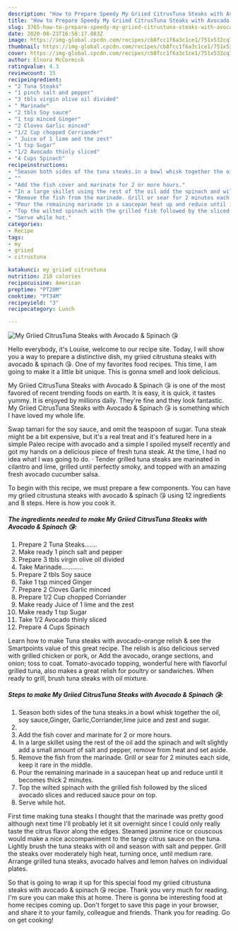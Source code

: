 ```yaml
---
description: "How to Prepare Speedy My Griied CitrusTuna Steaks with Avocado &amp;amp; Spinach 😘"
title: "How to Prepare Speedy My Griied CitrusTuna Steaks with Avocado &amp;amp; Spinach 😘"
slug: 3765-how-to-prepare-speedy-my-griied-citrustuna-steaks-with-avocado-and-amp-spinach
date: 2020-08-23T16:58:17.083Z
image: https://img-global.cpcdn.com/recipes/cb8fcc1f6a3c1ce1/751x532cq70/my-griied-citrustuna-steaks-with-avocado-spinach-😘-recipe-main-photo.jpg
thumbnail: https://img-global.cpcdn.com/recipes/cb8fcc1f6a3c1ce1/751x532cq70/my-griied-citrustuna-steaks-with-avocado-spinach-😘-recipe-main-photo.jpg
cover: https://img-global.cpcdn.com/recipes/cb8fcc1f6a3c1ce1/751x532cq70/my-griied-citrustuna-steaks-with-avocado-spinach-😘-recipe-main-photo.jpg
author: Elnora McCormick
ratingvalue: 4.3
reviewcount: 15
recipeingredient:
- "2 Tuna Steaks"
- "1 pinch salt and pepper"
- "3 tbls virgin olive oil divided"
- " Marinade"
- "2 tbls Soy sauce"
- "1 tsp minced Ginger"
- "2 Cloves Garlic minced"
- "1/2 Cup chopped Corriander"
- " Juice of 1 lime and the zest"
- "1 tsp Sugar"
- "1/2 Avocado thinly sliced"
- "4 Cups Spinach"
recipeinstructions:
- "Season both sides of the tuna steaks.in a bowl whisk together the oil, soy sauce,Ginger, Garlic,Corriander,lime juice and zest and sugar."
- ""
- "Add the fish cover and marinate for 2 or more hours."
- "In a large skillet using the rest of the oil add the spinach and wilt slightly add a small amount of salt and pepper, remove from heat and set aside."
- "Remove the fish from the marinade. Grill or sear for 2 minutes each side, keep it rare in the middle."
- "Pour the remaining marinade in a saucepan heat up and reduce until it becomes thick 2 minutes."
- "Top the wilted spinach with the grilled fish followed by the sliced avocado slices and reduced sauce pour on top."
- "Serve while hot."
categories:
- Recipe
tags:
- my
- griied
- citrustuna

katakunci: my griied citrustuna 
nutrition: 210 calories
recipecuisine: American
preptime: "PT20M"
cooktime: "PT34M"
recipeyield: "3"
recipecategory: Lunch

---
```



![My Griied CitrusTuna Steaks with Avocado &amp; Spinach 😘](https://img-global.cpcdn.com/recipes/cb8fcc1f6a3c1ce1/751x532cq70/my-griied-citrustuna-steaks-with-avocado-spinach-😘-recipe-main-photo.jpg)

Hello everybody, it's Louise, welcome to our recipe site. Today, I will show you a way to prepare a distinctive dish, my griied citrustuna steaks with avocado &amp; spinach 😘. One of my favorites food recipes. This time, I am going to make it a little bit unique. This is gonna smell and look delicious.

My Griied CitrusTuna Steaks with Avocado &amp; Spinach 😘 is one of the most favored of recent trending foods on earth. It is easy, it is quick, it tastes yummy. It is enjoyed by millions daily. They're fine and they look fantastic. My Griied CitrusTuna Steaks with Avocado &amp; Spinach 😘 is something which I have loved my whole life.

Swap tamari for the soy sauce, and omit the teaspoon of sugar. Tuna steak might be a bit expensive, but it&#39;s a real treat and it&#39;s featured here in a simple Paleo recipe with avocado and a simple I spoiled myself recently and got my hands on a delicious piece of fresh tuna steak. At the time, I had no idea what I was going to do. · Tender grilled tuna steaks are marinated in cilantro and lime, grilled until perfectly smoky, and topped with an amazing fresh avocado cucumber salsa.


To begin with this recipe, we must prepare a few components. You can have my griied citrustuna steaks with avocado &amp; spinach 😘 using 12 ingredients and 8 steps. Here is how you cook it.

<!--inarticleads1-->

##### The ingredients needed to make My Griied CitrusTuna Steaks with Avocado &amp; Spinach 😘:

1. Prepare 2 Tuna Steaks.......
1. Make ready 1 pinch salt and pepper
1. Prepare 3 tbls virgin olive oil divided
1. Take  Marinade............
1. Prepare 2 tbls Soy sauce
1. Take 1 tsp minced Ginger
1. Prepare 2 Cloves Garlic minced
1. Prepare 1/2 Cup chopped Corriander
1. Make ready  Juice of 1 lime and the zest
1. Make ready 1 tsp Sugar
1. Take 1/2 Avocado thinly sliced
1. Prepare 4 Cups Spinach


Learn how to make Tuna steaks with avocado-orange relish &amp; see the Smartpoints value of this great recipe. The relish is also delicious served with grilled chicken or pork, or Add the avocado, orange sections, and onion; toss to coat. Tomato-avocado topping, wonderful here with flavorful grilled tuna, also makes a great relish for poultry or sandwiches. When ready to grill, brush tuna steaks with oil mixture. 

<!--inarticleads2-->

##### Steps to make My Griied CitrusTuna Steaks with Avocado &amp; Spinach 😘:

1. Season both sides of the tuna steaks.in a bowl whisk together the oil, soy sauce,Ginger, Garlic,Corriander,lime juice and zest and sugar.
1. 
1. Add the fish cover and marinate for 2 or more hours.
1. In a large skillet using the rest of the oil add the spinach and wilt slightly add a small amount of salt and pepper, remove from heat and set aside.
1. Remove the fish from the marinade. Grill or sear for 2 minutes each side, keep it rare in the middle.
1. Pour the remaining marinade in a saucepan heat up and reduce until it becomes thick 2 minutes.
1. Top the wilted spinach with the grilled fish followed by the sliced avocado slices and reduced sauce pour on top.
1. Serve while hot.


First time making tuna steaks I thought that the marinade was pretty good although next time I&#39;ll probably let it sit overnight since I could only really taste the citrus flavor along the edges. Steamed jasmine rice or couscous would make a nice accompaniment to the tangy citrus sauce on the tuna. Lightly brush the tuna steaks with oil and season with salt and pepper. Grill the steaks over moderately high heat, turning once, until medium rare. Arrange grilled tuna steaks, avocado halves and lemon halves on individual plates. 

So that is going to wrap it up for this special food my griied citrustuna steaks with avocado &amp; spinach 😘 recipe. Thank you very much for reading. I'm sure you can make this at home. There is gonna be interesting food at home recipes coming up. Don't forget to save this page in your browser, and share it to your family, colleague and friends. Thank you for reading. Go on get cooking!
